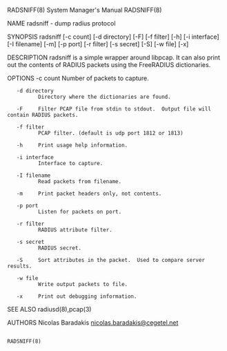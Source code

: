 RADSNIFF(8)                                                   System Manager's Manual                                                  RADSNIFF(8)

NAME
       radsniff - dump radius protocol

SYNOPSIS
       radsniff [-c count] [-d directory] [-F] [-f filter] [-h] [-i interface] [-I filename] [-m] [-p port] [-r filter] [-s secret] [-S] [-w file]
       [-x]

DESCRIPTION
       radsniff is a simple wrapper around libpcap.  It can also print out the contents of RADIUS packets using the FreeRADIUS dictionaries.

OPTIONS
       -c count
              Number of packets to capture.

       -d directory
              Directory where the dictionaries are found.

       -F     Filter PCAP file from stdin to stdout.  Output file will contain RADIUS packets.

       -f filter
              PCAP filter. (default is udp port 1812 or 1813)

       -h     Print usage help information.

       -i interface
              Interface to capture.

       -I filename
              Read packets from filename.

       -m     Print packet headers only, not contents.

       -p port
              Listen for packets on port.

       -r filter
              RADIUS attribute filter.

       -s secret
              RADIUS secret.

       -S     Sort attributes in the packet.  Used to compare server results.

       -w file
              Write output packets to file.

       -x     Print out debugging information.

SEE ALSO
       radiusd(8),pcap(3)

AUTHORS
       Nicolas Baradakis <nicolas.baradakis@cegetel.net>

                                                                                                                                       RADSNIFF(8)
